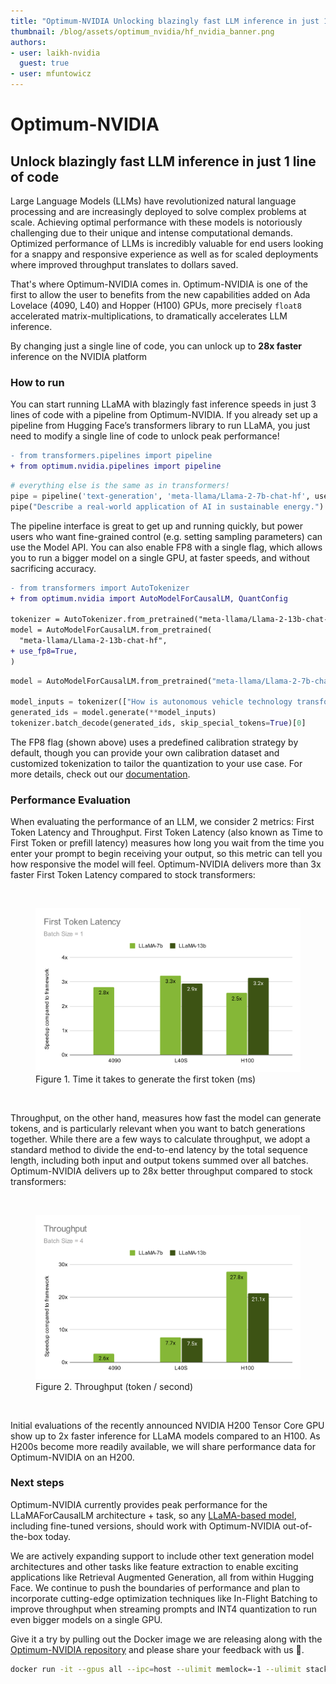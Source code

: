```yaml
---
title: "Optimum-NVIDIA Unlocking blazingly fast LLM inference in just 1 line of code" 
thumbnail: /blog/assets/optimum_nvidia/hf_nvidia_banner.png
authors:
- user: laikh-nvidia
  guest: true
- user: mfuntowicz
---
```



# Optimum-NVIDIA
## Unlock blazingly fast LLM inference in just 1 line of code

Large Language Models (LLMs) have revolutionized natural language processing and are increasingly deployed to solve complex problems at scale. 
Achieving optimal performance with these models is notoriously challenging due to their unique and intense computational demands. 
Optimized performance of LLMs is incredibly valuable for end users looking for a snappy and responsive experience as well as for scaled deployments where improved throughput translates to dollars saved.

That's where Optimum-NVIDIA  comes in. 
Optimum-NVIDIA is one of the first to allow the user to benefits from the new capabilities added on Ada Lovelace (4090, L40) and Hopper (H100) GPUs, 
more precisely `float8` accelerated matrix-multiplications, to dramatically accelerates LLM inference.

By changing just a single line of code, you can unlock up to **28x faster** inference on the NVIDIA platform


### How to run
You can start running LLaMA with blazingly fast inference speeds in just 3 lines of code with a pipeline from Optimum-NVIDIA. 
If you already set up a pipeline from Hugging Face’s transformers library to run LLaMA, you just need to modify a single line of code to unlock peak performance!

```diff
- from transformers.pipelines import pipeline
+ from optimum.nvidia.pipelines import pipeline
```

```python
# everything else is the same as in transformers!
pipe = pipeline('text-generation', 'meta-llama/Llama-2-7b-chat-hf', use_fp8=True)
pipe("Describe a real-world application of AI in sustainable energy.")
```
The pipeline interface is great to get up and running quickly, but power users who want fine-grained control (e.g. setting sampling parameters) can use the Model API. 
You can also enable FP8 with a single flag, which allows you to run a bigger model on a single GPU, at faster speeds, and without sacrificing accuracy.


```diff
- from transformers import AutoTokenizer
+ from optimum.nvidia import AutoModelForCausalLM, QuantConfig

tokenizer = AutoTokenizer.from_pretrained("meta-llama/Llama-2-13b-chat-hf", padding_side="left")
model = AutoModelForCausalLM.from_pretrained(
  "meta-llama/Llama-2-13b-chat-hf",
+ use_fp8=True,  
)
```

```python
model = AutoModelForCausalLM.from_pretrained("meta-llama/Llama-2-7b-chat-hf", quantization_config=quantization_config)

model_inputs = tokenizer(["How is autonomous vehicle technology transforming the future of transportation and urban planning?"], return_tensors="pt").to("cuda")
generated_ids = model.generate(**model_inputs)
tokenizer.batch_decode(generated_ids, skip_special_tokens=True)[0]
```

The FP8 flag (shown above) uses a predefined calibration strategy by default, though you can provide your own calibration dataset and customized tokenization to tailor the quantization to your use case.
For more details, check out our [documentation](https://huggingface.co/docs/optimum/main/en/nvidia/index).


### Performance Evaluation

When evaluating the performance of an LLM, we consider 2 metrics: First Token Latency and Throughput. 
First Token Latency (also known as Time to First Token or prefill latency) measures how long you wait from the time you enter your prompt to begin receiving your output, so this metric can tell you how responsive the model will feel. 
Optimum-NVIDIA delivers more than 3x faster First Token Latency compared to stock transformers:

<br>
<figure class="image">
  <img alt="" src="assets/optimum_nvidia/first_token_latency.svg" />
  <figcaption>Figure 1. Time it takes to generate the first token (ms)</figcaption>
</figure>
<br>

Throughput, on the other hand, measures how fast the model can generate tokens, and is particularly relevant when you want to batch generations together. 
While there are a few ways to calculate throughput, we adopt a standard method to divide the end-to-end latency by the total sequence length, including both input and output tokens summed over all batches. 
Optimum-NVIDIA delivers up to 28x better throughput compared to stock transformers:

<br>
<figure class="image">
  <img alt="" src="assets/optimum_nvidia/throughput.svg" />
  <figcaption>Figure 2. Throughput (token / second)</figcaption>
</figure>
<br>

Initial evaluations of the recently announced NVIDIA H200 Tensor Core GPU show up to 2x faster inference for LLaMA models compared to an H100.
As H200s become more readily available, we will share performance data for Optimum-NVIDIA on an H200.


### Next steps

Optimum-NVIDIA currently provides peak performance for the LLaMAForCausalLM architecture + task, so any [LLaMA-based model](https://huggingface.co/models?other=llama,llama2), 
including fine-tuned versions, should work with Optimum-NVIDIA out-of-the-box today. 


We are actively expanding support to include other text generation model architectures and other tasks like feature extraction to enable exciting applications like Retrieval Augmented Generation, all from within Hugging Face.
We continue to push the boundaries of performance and plan to incorporate cutting-edge optimization techniques like In-Flight Batching to improve throughput when streaming prompts and INT4 quantization to run even bigger models on a single GPU.

Give it a try by pulling out the Docker image we are releasing along with the [Optimum-NVIDIA repository](https://github.com/huggingface/optimum-nvidia) and please share your feedback with us 🤗. 
```bash
docker run -it --gpus all --ipc=host --ulimit memlock=-1 --ulimit stack=67108864 huggingface/optimum-nvidia:0.1.0b1
```
